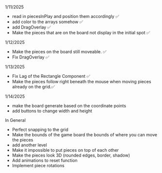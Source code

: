 1/11/2025

- read in piecesInPlay and position them accordingly ✅
- add color to the arrays somehow ✅
- add DragOverlay ✅
- Make the pieces that are on the board not display in the initial spot ✅

1/12/2025

- Make the pieces on the board still moveable. ✅
- Fix DragOverlay ✅

1/13/2025

- Fix Lag of the Rectangle Component ✅
- Make the pieces follow right beneath the mouse when moving pieces already on the grid.✅

1/14/2025

- make the board generate based on the coordinate points
- add buttons to change width and height

In General

- Perfect snapping to the grid
- Make the bounds of the game board the bounds of where you can move the pieces
- add another level
- Make it impossible to put pieces on top of each other
- Make the pieces look 3D (rounded edges, border, shadow)
- Add animations to reset function
- Implement piece rotations

